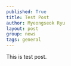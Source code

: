 ```yaml
---
published: True
title: Test Post
author: Myeongseok Ryu
layout: post
group: news
tags: general
---
```

<div class="row">

This is test post.
</div>